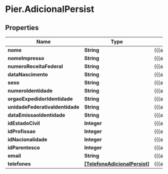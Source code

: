 # Pier.AdicionalPersist

## Properties
Name | Type | Description | Notes
------------ | ------------- | ------------- | -------------
**nome** | **String** | {{{adicional_persist_nome_value}}} | 
**nomeImpresso** | **String** | {{{adicional_persist_nome_impresso_value}}} | [optional] 
**numeroReceitaFederal** | **String** | {{{adicional_persist_numero_receita_federal_value}}} | 
**dataNascimento** | **String** | {{{adicional_persist_data_nascimento_value}}} | [optional] 
**sexo** | **String** | {{{adicional_persist_sexo_value}}} | [optional] 
**numeroIdentidade** | **String** | {{{adicional_persist_numero_identidade_value}}} | [optional] 
**orgaoExpedidorIdentidade** | **String** | {{{adicional_persist_orgao_expedidor_identidade_value}}} | [optional] 
**unidadeFederativaIdentidade** | **String** | {{{adicional_persist_unidade_federativa_identidade_value}}} | [optional] 
**dataEmissaoIdentidade** | **String** | {{{adicional_persist_data_emissao_identidade_value}}} | [optional] 
**idEstadoCivil** | **Integer** | {{{adicional_persist_id_estado_civil_value}}} | [optional] 
**idProfissao** | **Integer** | {{{adicional_persist_id_profissao_value}}} | [optional] 
**idNacionalidade** | **Integer** | {{{adicional_persist_id_nacionalidade_value}}} | [optional] 
**idParentesco** | **Integer** | {{{adicional_persist_id_parentesco_value}}} | [optional] 
**email** | **String** | {{{adicional_persist_email_value}}} | [optional] 
**telefones** | [**[TelefoneAdicionalPersist]**](TelefoneAdicionalPersist.md) | {{{adicional_persist_telefones_value}}} | [optional] 


